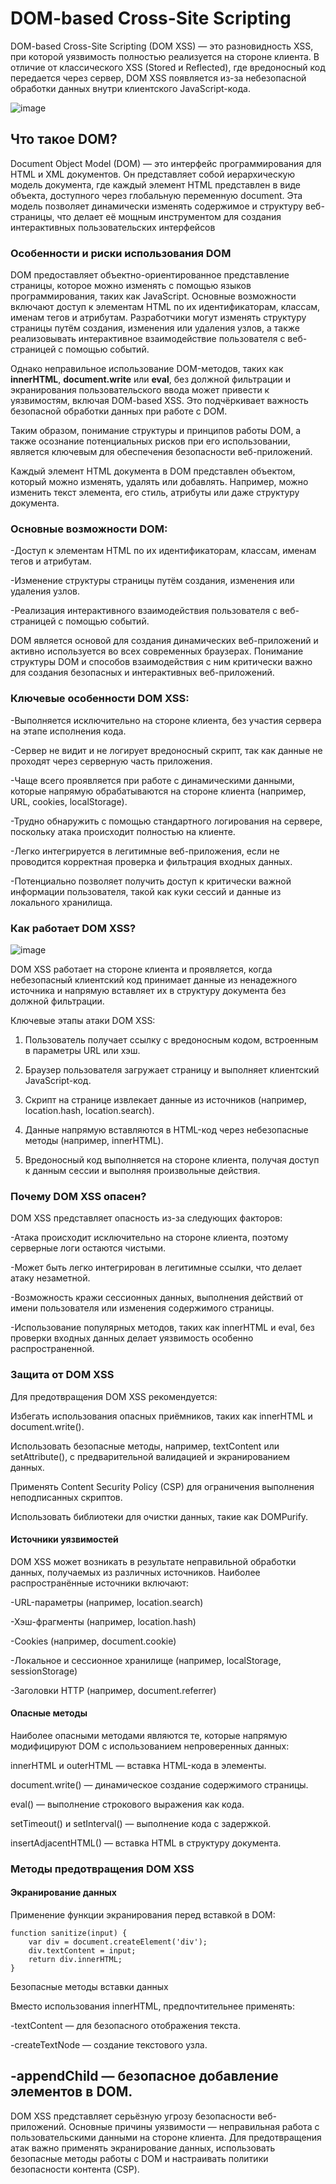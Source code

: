 # DOM-based Cross-Site Scripting

DOM-based Cross-Site Scripting (DOM XSS) — это разновидность XSS, при которой уязвимость полностью реализуется на стороне клиента. В отличие от классического XSS (Stored и Reflected), где вредоносный код передается через сервер, DOM XSS появляется из-за небезопасной обработки данных внутри клиентского JavaScript-кода.

![image](https://github.com/user-attachments/assets/04335431-2b09-4369-86e7-e8fe7e96aeea)

## Что такое DOM?

Document Object Model (DOM) — это интерфейс программирования для HTML и XML документов. Он представляет собой иерархическую модель документа, где каждый элемент HTML представлен в виде объекта, доступного через глобальную переменную document. Эта модель позволяет динамически изменять содержимое и структуру веб-страницы, что делает её мощным инструментом для создания интерактивных пользовательских интерфейсов

### Особенности и риски использования DOM

DOM предоставляет объектно-ориентированное представление страницы, которое можно изменять с помощью языков программирования, таких как JavaScript. Основные возможности включают доступ к элементам HTML по их идентификаторам, классам, именам тегов и атрибутам. Разработчики могут изменять структуру страницы путём создания, изменения или удаления узлов, а также реализовывать интерактивное взаимодействие пользователя с веб-страницей с помощью событий.

Однако неправильное использование DOM-методов, таких как **innerHTML**, **document.write** или **eval**, без должной фильтрации и экранирования пользовательского ввода может привести к уязвимостям, включая DOM-based XSS. Это подчёркивает важность безопасной обработки данных при работе с DOM.

Таким образом, понимание структуры и принципов работы DOM, а также осознание потенциальных рисков при его использовании, является ключевым для обеспечения безопасности веб-приложений.

Каждый элемент HTML документа в DOM представлен объектом, который можно изменять, удалять или добавлять. Например, можно изменить текст элемента, его стиль, атрибуты или даже структуру документа.

### Основные возможности DOM:

 -Доступ к элементам HTML по их идентификаторам, классам, именам тегов и атрибутам.

 -Изменение структуры страницы путём создания, изменения или удаления узлов.

 -Реализация интерактивного взаимодействия пользователя с веб-страницей с помощью событий.

DOM является основой для создания динамических веб-приложений и активно используется во всех современных браузерах. Понимание структуры DOM и способов взаимодействия с ним критически важно для создания безопасных и интерактивных веб-приложений.

### Ключевые особенности DOM XSS:

 -Выполняется исключительно на стороне клиента, без участия сервера на этапе исполнения кода.

 -Сервер не видит и не логирует вредоносный скрипт, так как данные не проходят через серверную часть приложения.

 -Чаще всего проявляется при работе с динамическими данными, которые напрямую обрабатываются на стороне клиента (например, URL, cookies, localStorage).

 -Трудно обнаружить с помощью стандартного логирования на сервере, поскольку атака происходит полностью на клиенте.

 -Легко интегрируется в легитимные веб-приложения, если не проводится корректная проверка и фильтрация входных данных.

 -Потенциально позволяет получить доступ к критически важной информации пользователя, такой как куки сессий и данные из локального хранилища.

###  Как работает DOM XSS?

![image](https://github.com/user-attachments/assets/4fb847e4-87c0-4be4-9fc4-a0bf5e06df9a)

DOM XSS работает на стороне клиента и проявляется, когда небезопасный клиентский код принимает данные из ненадежного источника и напрямую вставляет их в структуру документа без должной фильтрации.

Ключевые этапы атаки DOM XSS:

1. Пользователь получает ссылку с вредоносным кодом, встроенным в параметры URL или хэш.

2. Браузер пользователя загружает страницу и выполняет клиентский JavaScript-код.

3. Скрипт на странице извлекает данные из источников (например, location.hash, location.search).

4. Данные напрямую вставляются в HTML-код через небезопасные методы (например, innerHTML).

5. Вредоносный код выполняется на стороне клиента, получая доступ к данным сессии и выполняя произвольные действия.

### Почему DOM XSS опасен?

DOM XSS представляет опасность из-за следующих факторов:

 -Атака происходит исключительно на стороне клиента, поэтому серверные логи остаются чистыми.

 -Может быть легко интегрирован в легитимные ссылки, что делает атаку незаметной.

 -Возможность кражи сессионных данных, выполнения действий от имени пользователя или изменения содержимого страницы.

 -Использование популярных методов, таких как innerHTML и eval, без проверки входных данных делает уязвимость особенно распространенной.

### Защита от DOM XSS

Для предотвращения DOM XSS рекомендуется:

Избегать использования опасных приёмников, таких как innerHTML и document.write().

Использовать безопасные методы, например, textContent или setAttribute(), с предварительной валидацией и экранированием данных.

Применять Content Security Policy (CSP) для ограничения выполнения неподписанных скриптов.

Использовать библиотеки для очистки данных, такие как DOMPurify.

#### Источники уязвимостей

DOM XSS может возникать в результате неправильной обработки данных, получаемых из различных источников. Наиболее распространённые источники включают:

 -URL-параметры (например, location.search)

 -Хэш-фрагменты (например, location.hash)

 -Cookies (например, document.cookie)

 -Локальное и сессионное хранилище (например, localStorage, sessionStorage)

 -Заголовки HTTP (например, document.referrer)

#### Опасные методы

Наиболее опасными методами являются те, которые напрямую модифицируют DOM с использованием непроверенных данных:

innerHTML и outerHTML — вставка HTML-кода в элементы.

document.write() — динамическое создание содержимого страницы.

eval() — выполнение строкового выражения как кода.

setTimeout() и setInterval() — выполнение кода с задержкой.

insertAdjacentHTML() — вставка HTML в структуру документа.

### Методы предотвращения DOM XSS

#### Экранирование данных

Применение функции экранирования перед вставкой в DOM:

```
function sanitize(input) {
    var div = document.createElement('div');
    div.textContent = input;
    return div.innerHTML;
}
```
Безопасные методы вставки данных

Вместо использования innerHTML, предпочтительнее применять:

 -textContent — для безопасного отображения текста.

 -createTextNode — создание текстового узла.

 -appendChild — безопасное добавление элементов в DOM.
---------------------------------
DOM XSS представляет серьёзную угрозу безопасности веб-приложений. Основные причины уязвимости — неправильная работа с пользовательскими данными на стороне клиента. Для предотвращения атак важно применять экранирование данных, использовать безопасные методы работы с DOM и настраивать политики безопасности контента (CSP).

